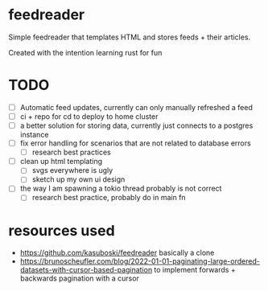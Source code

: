 # feedreader

Simple feedreader that templates HTML and stores feeds + their articles. 

Created with the intention learning rust for fun

# TODO
- [ ] Automatic feed updates, currently can only manually refreshed a feed
- [ ] ci + repo for cd to deploy to home cluster
- [ ] a better solution for storing data, currently just connects to a postgres instance
- [ ] fix error handling for scenarios that are not related to database errors
    - [ ] research best practices
- [ ] clean up html templating
    - [ ] svgs everywhere is ugly
    - [ ] sketch up my own ui design
- [ ] the way I am spawning a tokio thread probably is not correct
    - [ ] research best practice, probably do in main fn

# resources used
* https://github.com/kasuboski/feedreader basically a clone
* https://brunoscheufler.com/blog/2022-01-01-paginating-large-ordered-datasets-with-cursor-based-pagination to implement forwards + backwards pagination with a cursor